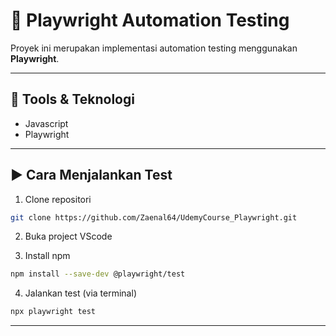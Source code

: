 # 🛒 Playwright Automation Testing 

Proyek ini merupakan implementasi automation testing menggunakan **Playwright**.

---

## 🔧 Tools & Teknologi

- Javascript
- Playwright

---

## ▶️ Cara Menjalankan Test

1. Clone repositori
```bash
git clone https://github.com/Zaenal64/UdemyCourse_Playwright.git
```

2. Buka project VScode


3. Install npm
```bash
npm install --save-dev @playwright/test
```

4. Jalankan test (via terminal)
```bash
npx playwright test 
```

---
